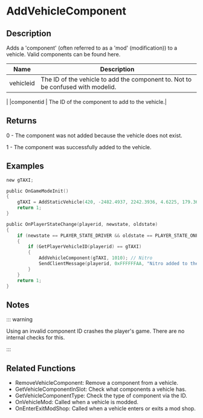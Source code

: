 # AddVehicleComponent

## Description

Adds a 'component' (often referred to as a 'mod' (modification)) to a vehicle. Valid components can be found here.

| Name      | Description                                                                     |
| --------- | ------------------------------------------------------------------------------- |
| vehicleid | The ID of the vehicle to add the component to. Not to be confused with modelid. |

|
|componentid | The ID of the component to add to the vehicle.|

## Returns

0 - The component was not added because the vehicle does not exist.

1 - The component was successfully added to the vehicle.

## Examples

```c
new gTAXI;

public OnGameModeInit()
{
    gTAXI = AddStaticVehicle(420, -2482.4937, 2242.3936, 4.6225, 179.3656, 6, 1); // Taxi
    return 1;
}

public OnPlayerStateChange(playerid, newstate, oldstate)
{
    if (newstate == PLAYER_STATE_DRIVER && oldstate == PLAYER_STATE_ONFOOT)
    {
        if (GetPlayerVehicleID(playerid) == gTAXI)
        {
            AddVehicleComponent(gTAXI, 1010); // Nitro
            SendClientMessage(playerid, 0xFFFFFFAA, "Nitro added to the Taxi.");
        }
    }
    return 1;
}
```

## Notes

::: warning

Using an invalid component ID crashes the player's game. There are no internal checks for this.

:::

## Related Functions

- RemoveVehicleComponent: Remove a component from a vehicle.
- GetVehicleComponentInSlot: Check what components a vehicle has.
- GetVehicleComponentType: Check the type of component via the ID.
- OnVehicleMod: Called when a vehicle is modded.
- OnEnterExitModShop: Called when a vehicle enters or exits a mod shop.
